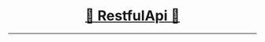 [<h1 align = "center">:rocket: RestfulApi :facepunch:</h1>][0]

---
[0]: https://mp.weixin.qq.com/s/2ZKDNF-FrMZe7L-vAtwhZw

